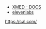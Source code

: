 

- [XMED - DOCS](https://drive.google.com/file/d/1lPLxk7eSzzEuZ6mumfjQMn5Yx4-jtTQo/view)
- [elevenlabs](https://elevenlabs.io/docs/overview)


https://cal.com/
